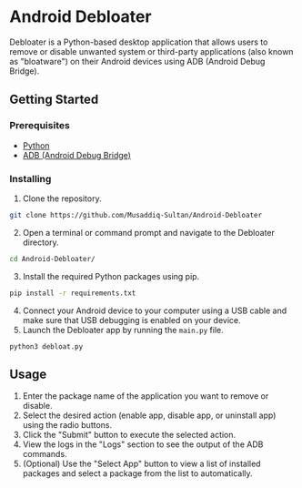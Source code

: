# Android Debloater

Debloater is a Python-based desktop application that allows users to remove or disable unwanted system or third-party applications (also known as "bloatware") on their Android devices using ADB (Android Debug Bridge).

## Getting Started

### Prerequisites

- <a href="https://www.python.org/downloads/">Python</a>
- <a href="https://developer.android.com/tools/releases/platform-tools">ADB (Android Debug Bridge)</a>

### Installing

1. Clone the repository.
```bash
git clone https://github.com/Musaddiq-Sultan/Android-Debloater
```

2. Open a terminal or command prompt and navigate to the Debloater directory.
```bash
cd Android-Debloater/
```

3. Install the required Python packages using pip.
```bash
pip install -r requirements.txt
```
4. Connect your Android device to your computer using a USB cable and make sure that USB debugging is enabled on your device.
5. Launch the Debloater app by running the `main.py` file.
```
python3 debloat.py
```

## Usage

1. Enter the package name of the application you want to remove or disable.
2. Select the desired action (enable app, disable app, or uninstall app) using the radio buttons.
3. Click the "Submit" button to execute the selected action.
4. View the logs in the "Logs" section to see the output of the ADB commands.
5. (Optional) Use the "Select App" button to view a list of installed packages and select a package from the list to automatically.
